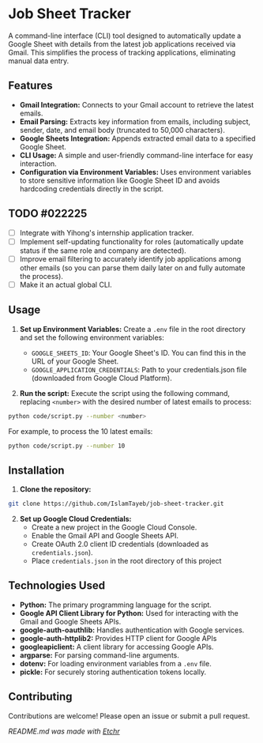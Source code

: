 # Job Sheet Tracker
A command-line interface (CLI) tool designed to automatically update a Google Sheet with details from the latest job applications received via Gmail.  This simplifies the process of tracking applications, eliminating manual data entry.

## Features
* **Gmail Integration:** Connects to your Gmail account to retrieve the latest emails.
* **Email Parsing:** Extracts key information from emails, including subject, sender, date, and email body (truncated to 50,000 characters).
* **Google Sheets Integration:** Appends extracted email data to a specified Google Sheet.
* **CLI Usage:**  A simple and user-friendly command-line interface for easy interaction.
* **Configuration via Environment Variables:**  Uses environment variables to store sensitive information like Google Sheet ID and avoids hardcoding credentials directly in the script.

## TODO #022225
- [ ] Integrate with Yihong's internship application tracker.
- [ ] Implement self-updating functionality for roles (automatically update status if the same role and company are detected).
- [ ] Improve email filtering to accurately identify job applications among other emails (so you can parse them daily later on and fully automate the process).
- [ ] Make it an actual global CLI.

## Usage
1. **Set up Environment Variables:** Create a `.env` file in the root directory and set the following environment variables:
    * `GOOGLE_SHEETS_ID`: Your Google Sheet's ID.  You can find this in the URL of your Google Sheet.
    * `GOOGLE_APPLICATION_CREDENTIALS`: Path to your credentials.json file (downloaded from Google Cloud Platform).

2. **Run the script:** Execute the script using the following command, replacing `<number>` with the desired number of latest emails to process:

```bash
python code/script.py --number <number>
```

For example, to process the 10 latest emails:

```bash
python code/script.py --number 10
```

## Installation
1. **Clone the repository:**
```bash
git clone https://github.com/IslamTayeb/job-sheet-tracker.git
```

2. **Set up Google Cloud Credentials:**
    * Create a new project in the Google Cloud Console.
    * Enable the Gmail API and Google Sheets API.
    * Create OAuth 2.0 client ID credentials (downloaded as `credentials.json`).
    * Place `credentials.json` in the root directory of this project

## Technologies Used
* **Python:** The primary programming language for the script.
* **Google API Client Library for Python:** Used for interacting with the Gmail and Google Sheets APIs.
* **google-auth-oauthlib:**  Handles authentication with Google services.
* **google-auth-httplib2:** Provides HTTP client for Google APIs
* **googleapiclient:**  A client library for accessing Google APIs.
* **argparse:** For parsing command-line arguments.
* **dotenv:**  For loading environment variables from a `.env` file.
* **pickle:** For securely storing authentication tokens locally.


## Contributing
Contributions are welcome! Please open an issue or submit a pull request.

*README.md was made with [Etchr](https://etchr.dev)*